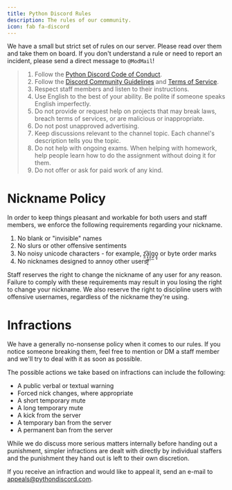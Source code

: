 ```yaml
---
title: Python Discord Rules
description: The rules of our community.
icon: fab fa-discord
---
```

We have a small but strict set of rules on our server. Please read over them and take them on board. If you don't understand a rule or need to report an incident, please send a direct message to <code>@ModMail</code>!

> 1. Follow the [Python Discord Code of Conduct](/pages/code-of-conduct/).
> 2. Follow the [Discord Community Guidelines](https://discordapp.com/guidelines) and [Terms of Service](https://discordapp.com/terms).
> 3. Respect staff members and listen to their instructions.
> 4. Use English to the best of your ability. Be polite if someone speaks English imperfectly.
> 5. Do not provide or request help on projects that may break laws, breach terms of services, or are malicious or inappropriate.
> 6.  Do not post unapproved advertising.
> 7.  Keep discussions relevant to the channel topic. Each channel's description tells you the topic.
> 8. Do not help with ongoing exams. When helping with homework, help people learn how to do the assignment without doing it for them.
> 9. Do not offer or ask for paid work of any kind.

# Nickname Policy

In order to keep things pleasant and workable for both users and staff members, we enforce the following requirements regarding your nickname.

1. No blank or "invisible" names
2. No slurs or other offensive sentiments
3. No noisy unicode characters - for example, z̯̯͡a̧͎̺̻̝͕̠l̡͓̫̣g̹̲o̡̼̘ or byte order marks
4. No nicknames designed to annoy other users

Staff reserves the right to change the nickname of any user for any reason. Failure to comply with these requirements may result in you losing the right to change your nickname. We also reserve the right to discipline users with offensive usernames, regardless of the nickname they're using.


# Infractions

We have a generally no-nonsense policy when it comes to our rules. If you notice someone breaking them, feel free to mention or DM a staff member and we'll try to deal with it as soon as possible.

The possible actions we take based on infractions can include the following:

* A public verbal or textual warning
* Forced nick changes, where appropriate
* A short temporary mute
* A long temporary mute
* A kick from the server
* A temporary ban from the server
* A permanent ban from the server

While we do discuss more serious matters internally before handing out a punishment, simpler infractions are dealt with directly by individual staffers and the punishment they hand out is left to their own discretion.

If you receive an infraction and would like to appeal it, send an e-mail to [appeals@pythondiscord.com](mailto:appeals@pythondiscord.com).
